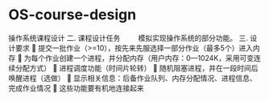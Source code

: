 # OS-course-design
操作系统课程设计
二. 课程设计任务
　　 模拟实现操作系统的部分功能。
三. 设计要求
	提交一批作业（>=10），按先来先服选择一部分作业（最多5个）进入内存
	为每个作业创建一个进程，并分配内存（用户内存：0—1024K，采用可变连续分配方式）
	进程调度功能（时间片轮转）
	随机阻塞进程，并在一段时间后唤醒进程（选做）
	显示相关信息：后备作业队列、内存分配情况、进程信息、完成作业情况
	这些功能要有机地连接起来
